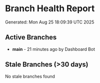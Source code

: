 # Branch Health Report
Generated: Mon Aug 25 18:09:39 UTC 2025

## Active Branches
- **main** - 21 minutes ago by Dashboard Bot

## Stale Branches (>30 days)
No stale branches found
